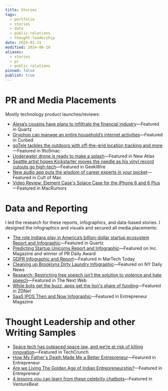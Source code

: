 ```yaml
---
title: Stories
tags:
  - portfolio
  - stories
  - data
  - public-relations
  - thought-leadership
date: 2024-01-31
modified: 2024-06-18
aliases:
  - stories
  - pr
  - public relations
pinned: false
publish: true
---
```


# PR and Media Placements

Mostly technology product launches/reviews:

- [Alexa’s cousins have plans to infiltrate the financial industry](https://qz.com/1185373/alexas-cousins-have-plans-to-infiltrate-the-financial-industry)—Featured in Quartz
- [Gryphon can manage an entire household’s internet activities](https://archive.curbed.com/2016/10/18/13320760/wifi-router-gryphon-children-internet-safety)—Featured in Curbed
- [goTele tackles the outdoors with off-the-grid location tracking and more](https://9to5toys.com/2017/07/17/gotele-location-tracker/)—Featured in 9to5mac
- [Underwater drone is ready to make a splash](https://newatlas.com/gladius-underwater-drone/48522/)—Featured in New Atlas
- [Seattle artist hopes Kickstarter moves the needle as his vinyl record cutouts go high-tech](https://www.geekwire.com/2016/seattle-artist-hopes-kickstarter-moves-needle-vinyl-record-cutouts-go-high-tech/)—Featured in GeekWire
- [New audio app puts the wisdom of career experts in your pocket](https://www.cultofmac.com/318339/new-audio-app-puts-the-wisdom-of-career-experts-in-your-pocket/)—Featured in Cult of Mac
- [Video Review: Element Case's Solace Case for the iPhone 6 and 6 Plus](https://www.macrumors.com/review/element-case-solace-for-iphone-6-plus/)—Featured in MacRumors

# Data and Reporting

I led the research for these reports, infographics, and data-based stories. I designed the infographics and visuals and secured all media placements:

- [The role Indians play in America’s billion-dollar startup ecosystem Report and Infographic](/graphicdesign/the-role-indians-play-in-americas-billion-dollar-startup-ecosystem-report-and-infographic)—Featured in Quartz
- [Predicting Startup Unicorns Report and Infographic](/graphicdesign/predicting-startup-unicorns-report-and-infographic)—Featured on Inc. Magazine and winner of PR Daily Award
- [GDPR Infographic and Report](/graphicdesign/gdpr-infographic-and-report)—Featured in MarTech Today
- [Cleaning up Brooklyns Dirty Laundry Infographic](/graphicdesign/cleaning-up-brooklyns-dirty-laundry-infographic)—Featured on NY Daily News
- [Research: Restricting free speech isn’t the solution to violence and hate speech](https://thenextweb.com/news/research-restricting-free-speech-isnt-the-solution-to-violence-and-hate-speech)—Featured in The Next Web
- [While bots get the buzz, apps get the lion's share of funding](https://www.zdnet.com/article/while-bots-get-the-buzz-apps-get-the-lions-share-of-funding-according-to-report/)—Featured in ZDNet
- [SaaS IPOS Then and Now Infographic](/graphicdesign/saas-ipos-then-and-now-infographic)—Featured in Entrepreneur Magazine

# Thought Leadership and other Writing Samples

- [Space tech has outpaced space law, and we’re at risk of killing innovation](https://techcrunch.com/2018/07/11/space-tech-has-outpaced-space-law-and-were-at-risk-of-killing-innovation/)—Featured in TechCrunch
- [How My Father's Death Made Me a Better Entrepreneur](https://www.entrepreneur.com/leadership/how-my-fathers-death-made-me-a-better-entrepreneur/309399)—Featured in Entrepreneur
- [Are we Living The Golden Age of Indian Entrepreneurship?](https://www.entrepreneur.com/article/304530)—Featured in Entrepreneur
- [4 lessons you can learn from these celebrity chatbots](https://venturebeat.com/ai/4-lessons-you-can-learn-from-these-celebrity-chatbots/)—Featured in VentureBeat
